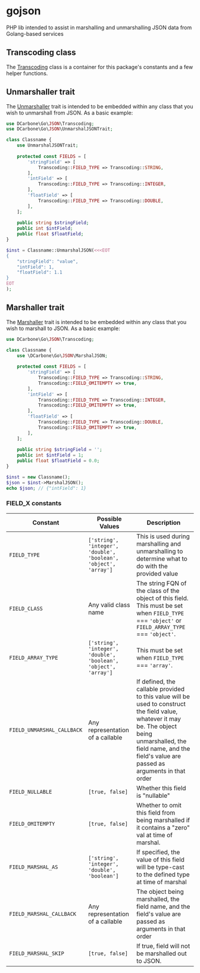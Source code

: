 # gojson

PHP lib intended to assist in marshalling and unmarshalling JSON data from Golang-based services

## Transcoding class

The [Transcoding](src/Transcoding.php) class is a container for this package's constants and a few helper functions.

## Unmarshaller trait

The [Unmarshaller](src/UnmarshalJSONTrait.php) trait is intended to be embedded within any class that you wish to unmarshall
from JSON. As a basic example:

```php
use DCarbone\Go\JSON\Transcoding;
use DCarbone\Go\JSON\UnmarshalJSONTrait;

class Classname {
    use UnmarshalJSONTrait;
    
    protected const FIELDS = [
        'stringField' => [
            Transcoding::FIELD_TYPE => Transcoding::STRING,
        ],
        'intField' => [
            Transcoding::FIELD_TYPE => Transcoding::INTEGER,
        ],
        'floatField' => [
            Transcoding::FIELD_TYPE => Transcoding::DOUBLE,
        ],
    ];
    
    public string $stringField;
    public int $intField;
    public float $floatField;
}

$inst = Classname::UnmarshalJSON(<<<EOT
{
    "stringField": "value",
    "intField": 1,
    "floatField": 1.1
}
EOT
);
```

## Marshaller trait

The [Marshaller](src/MarshalJSON.php) trait is intended to be embedded within any class that you wish to marshall to
JSON. As a basic example:

```php
use DCarbone\Go\JSON\Transcoding;

class Classname {
    use \DCarbone\Go\JSON\MarshalJSON;
    
    protected const FIELDS = [
        'stringField' => [
            Transcoding::FIELD_TYPE => Transcoding::STRING,
            Transcoding::FIELD_OMITEMPTY => true,
        ],
        'intField' => [
            Transcoding::FIELD_TYPE => Transcoding::INTEGER,
            Transcoding::FIELD_OMITEMPTY => true,
        ],
        'floatField' => [
            Transcoding::FIELD_TYPE => Transcoding::DOUBLE,
            Transcoding::FIELD_OMITEMPTY => true,
        ],
    ];
    
    public string $stringField = '';
    public int $intField = 1;
    public float $floatField = 0.0;
}

$inst = new Classname();
$json = $inst->MarshalJSON();
echo $json; // {"intField": 1}
```

### FIELD_X constants

|Constant|Possible Values|Description|
|---|---|---|
|`FIELD_TYPE`|`['string', 'integer', 'double', 'boolean', 'object', 'array']`|This is used during marshalling and unmarshalling to determine what to do with the provided value|
|`FIELD_CLASS`|Any valid class name|The string FQN of the class of the object of this field. This must be set when `FIELD_TYPE` === `'object'` or `FIELD_ARRAY_TYPE` === `'object'`.|
|`FIELD_ARRAY_TYPE`|`['string', 'integer', 'double', 'boolean', 'object', 'array']`|This must be set when `FIELD_TYPE` === `'array'`.|
|`FIELD_UNMARSHAL_CALLBACK`|Any representation of a callable|If defined, the callable provided to this value will be used to construct the field value, whatever it may be. The object being unmarshalled, the field name, and the field's value are passed as arguments in that order|
|`FIELD_NULLABLE`|`[true, false]`|Whether this field is "nullable"|
|`FIELD_OMITEMPTY`|`[true, false]`|Whether to omit this field from being marshalled if it contains a "zero" val at time of marshal.|
|`FIELD_MARSHAL_AS`|`['string', 'integer', 'double', 'boolean']`|If specified, the value of this field will be type-cast to the defined type at time of marshal|
|`FIELD_MARSHAL_CALLBACK`|Any representation of a callable|The object being marshalled, the field name, and the field's value are passed as arguments in that order|
|`FIELD_MARSHAL_SKIP`|`[true, false]`|If true, field will not be marshalled out to JSON.|